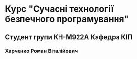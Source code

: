 # Курс "Сучасні технології безпечного програмування"
## Студент групи КН-М922А Кафедра КІП
### Харченко Роман Віталійович
